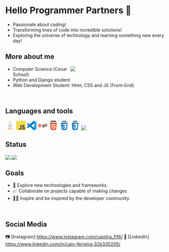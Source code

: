 # Hello Programmer Partners 👋

- Passionate about coding!
- Transforming lines of code into incredible solutions!
- Exploring the universe of technology and learning something new every day!

## More about me

<img align="right" width="300" src="[https://i2.wp.com/allhtaccess.info/wp-content/uploads/2018/03/programming.gif?fit=1281%2C716&ssl=1](https://img.freepik.com/fotos-gratis/plano-de-fundo-de-programacao-com-pessoa-trabalhando-com-codigos-no-computador_23-2150010125.jpg?size=626&ext=jpg&ga=GA1.1.87170709.1707696000&semt=sph)" />

- Computer Science (Cesar School)
- Python and Django student
- Web Development Student: Html, CSS and JS (Front-End)

<code><img height="100" weight="200" src=""></code>


## Languages and tools

<code><img height="30" src="https://raw.githubusercontent.com/github/explore/80688e429a7d4ef2fca1e82350fe8e3517d3494d/topics/java/java.png"></code>
<code><img height="30" src="https://raw.githubusercontent.com/github/explore/80688e429a7d4ef2fca1e82350fe8e3517d3494d/topics/javascript/javascript.png"></code>
<code><img height="30" src="https://raw.githubusercontent.com/github/explore/80688e429a7d4ef2fca1e82350fe8e3517d3494d/topics/visual-studio-code/visual-studio-code.png"></code>
<code><img height="30" src="https://raw.githubusercontent.com/github/explore/80688e429a7d4ef2fca1e82350fe8e3517d3494d/topics/git/git.png"></code>
<code><img height="30" src="https://raw.githubusercontent.com/github/explore/80688e429a7d4ef2fca1e82350fe8e3517d3494d/topics/html/html.png"></code>
<code><img height="30" src="https://raw.githubusercontent.com/github/explore/80688e429a7d4ef2fca1e82350fe8e3517d3494d/topics/css/css.png"></code>
<code><img height="30" src="https://raw.githubusercontent.com/github/explore/80688e429a7d4ef2fca1e82350fe8e3517d3494d/topics/css/css.png"></code>
<code><img height="30" src="https://inspector.dev/wp-content/uploads/2023/04/logo-python-django.png"></code>

## Status

 <a href="">
  <img align="center" src="https://github-readme-stats.vercel.app/api/top-langs/?username=CaioLira18&theme=dracula&hide_langs_below=1" />
</a> 
<a href="">
  <img align="center" src="https://github-readme-stats.vercel.app/api?username=CaioLira18&theme=default_icons=true" />
</a> 


## Goals

- 🚀 Explore new technologies and frameworks.
- 📈 Collaborate on projects capable of making changes
- 👩‍💻 Inspire and be inspired by the developer community.




<br>

## Social Media 

<!--🏡 [Website][website]  --> 
<!--🐦 [Twitter][twitter]  --> 
<!-- 📺 [Youtube][youtube] --> 
📷 [Instagram] https://www.instagram.com/caiolira_fl16/
👔 [LinkedIn]  https://www.linkedin.com/in/caio-ferreira-32b330205/

